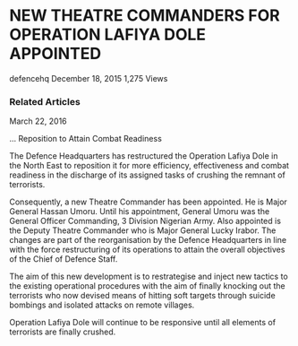 # NEW THEATRE COMMANDERS FOR OPERATION LAFIYA DOLE APPOINTED

defencehq  December 18, 2015 1,275 Views

### Related Articles

March 22, 2016

... Reposition to Attain Combat Readiness

The Defence Headquarters has restructured the Operation Lafiya Dole in the North East to reposition it for more efficiency, effectiveness and combat readiness in the discharge of its assigned tasks of crushing the remnant of terrorists.

Consequently, a new Theatre Commander has been appointed. He is Major General Hassan Umoru. Until his appointment, General Umoru was the General Officer Commanding, 3 Division Nigerian Army. Also appointed is the Deputy Theatre Commander who is Major General Lucky Irabor. The changes are part of the reorganisation by the Defence Headquarters in line with the force restructuring of its operations to attain the overall objectives of the Chief of Defence Staff.

The aim of this new development is to restrategise and inject new tactics to the existing operational procedures with the aim of finally knocking out the terrorists who now devised means of hitting soft targets through suicide bombings and isolated attacks on remote villages.

Operation Lafiya Dole will continue to be responsive until all elements of terrorists are finally crushed.
